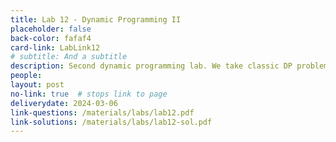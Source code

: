 ```yaml
---
title: Lab 12 - Dynamic Programming II
placeholder: false
back-color: fafaf4
card-link: LabLink12
# subtitle: And a subtitle
description: Second dynamic programming lab. We take classic DP problems and explain them in a new way. 
people:
layout: post
no-link: true  # stops link to page 
deliverydate: 2024-03-06
link-questions: /materials/labs/lab12.pdf
link-solutions: /materials/labs/lab12-sol.pdf
---
```











